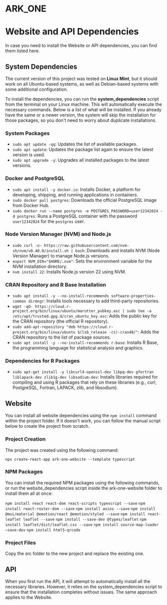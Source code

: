 # ARK_ONE

# Website and API Dependencies

In case you need to install the Website or API dependencies, you can find them listed here.

## System Dependencies

The current version of this project was tested on **Linux Mint**, but it should work on all Ubuntu-based systems, as well as Debian-based systems with some additional configuration.

To install the dependencies, you can run the **system_dependencies** script from the terminal on your Linux machine. This will automatically execute the necessary commands. Below is a list of what will be installed. If you already have the same or a newer version, the system will skip the installation for those packages, so you don't need to worry about duplicate installations.

### System Packages

- `sudo apt update -qq`: Updates the list of available packages.
- `sudo apt update`: Updates the package list again to ensure the latest version is used.
- `sudo apt upgrade -y`: Upgrades all installed packages to the latest versions.

### Docker and PostgreSQL

- `sudo apt install -y docker.io`: Installs Docker, a platform for developing, shipping, and running applications in containers.
- `sudo docker pull postgres`: Downloads the official PostgreSQL image from Docker Hub.
- `sudo docker run --name postgres -e POSTGRES_PASSWORD=user12342024 -d postgres`: Runs a PostgreSQL container with the password `user12342024` for the `postgres` user.

### Node Version Manager (NVM) and Node.js

- `sudo curl -o- https://raw.githubusercontent.com/nvm-sh/nvm/v0.40.0/install.sh | bash`: Downloads and installs NVM (Node Version Manager) to manage Node.js versions.
- `export NVM_DIR="$HOME/.nvm"`: Sets the environment variable for the NVM installation directory.
- `nvm install 22`: Installs Node.js version 22 using NVM.

### CRAN Repository and R Base Installation

- `sudo apt install -y --no-install-recommends software-properties-common dirmngr`: Installs tools necessary to add third-party repositories.
- `wget -qO- https://cloud.r-project.org/bin/linux/ubuntu/marutter_pubkey.asc | sudo tee -a /etc/apt/trusted.gpg.d/cran_ubuntu_key.asc`: Adds the public key for the CRAN repository (the official R repository).
- `sudo add-apt-repository "deb https://cloud.r-project.org/bin/linux/ubuntu $(lsb_release -cs)-cran40/"`: Adds the CRAN repository to the list of package sources.
- `sudo apt install -y --no-install-recommends r-base`: Installs R Base, the programming language for statistical analysis and graphics.

### Dependencies for R Packages

- `sudo apt-get install -y libcurl4-openssl-dev libpq-dev gfortran liblapack-dev zlib1g-dev libsodium-dev`: Installs libraries required for compiling and using R packages that rely on these libraries (e.g., curl, PostgreSQL, Fortran, LAPACK, zlib, and libsodium).

## Website

You can install all website dependencies using the `npm install` command within the project folder. If it doesn't work, you can follow the manual script below to create the project from scratch.
### Project Creation
The project was created using the following command:

`npx create-react-app ark-one-website --template typescript`

### NPM Packages
You can install the required NPM packages using the following commands, or run the website_dependencies script inside the ark-one-website folder to install them all at once:

`npm install react react-dom react-scripts typescript --save`
`npm install react-router-dom --save`
`npm install axios --save`
`npm install @mui/material @emotion/react @emotion/styled --save`
`npm install react-leaflet leaflet --save`
`npm install --save-dev @types/leaflet`
`npm install leaflet/dist/leaflet.css --save`
`npm install source-map-loader –save-dev`
`npm install html5-qrcode`

### Project Files
Copy the src folder to the new project and replace the existing one.

## API
When you first run the API, it will attempt to automatically install all the necessary libraries. However, it relies on the system_dependencies script to ensure that the installation completes without issues. The same approach applies to the Website.
